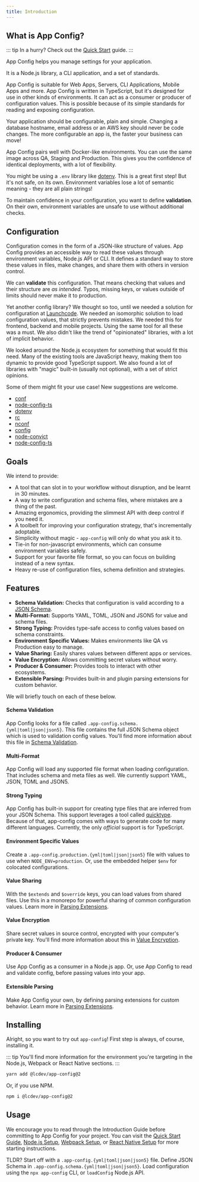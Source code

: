 ```yaml
---
title: Introduction
---
```


## What is App Config?

::: tip In a hurry?
Check out the [Quick Start](./quick-start.md) guide.
:::

App Config helps you manage settings for your application.

It is a Node.js library, a CLI application, and a set of standards.

App Config is suitable for Web Apps, Servers, CLI Applications, Mobile Apps and more.
App Config is written in TypeScript, but it's designed for use in other kinds of environments.
It can act as a consumer or producer of configuration values.
This is possible because of its simple standards for reading and exposing configuration.

Your application should be configurable, plain and simple.
Changing a database hostname, email address or an AWS key should never be code changes.
The more configurable an app is, the faster your business can move!

App Config pairs well with Docker-like environments.
You can use the same image across QA, Staging and Production.
This gives you the confidence of identical deployments, with a lot of flexibility.

You might be using a `.env` library like [dotenv](https://www.npmjs.com/package/dotenv).
This is a great first step! But it's not safe, on its own.
Environment variables lose a lot of semantic meaning - they are all plain strings!

To maintain confidence in your configuration, you want to define **validation**.
On their own, environment variables are unsafe to use without additional checks.

## Configuration

Configuration comes in the form of a JSON-like structure of values.
App Config provides an accessible way to read these values through environment variables, Node.js API or CLI.
It defines a standard way to store these values in files, make changes, and share them with others in version control.

We can **validate** this configuration. That means checking that values and their structure are _as intended_.
Typos, missing keys, or values outside of limits should never make it to production.

Yet another config library? We thought so too, until we needed a solution for configuration at [Launchcode](https://lc.dev).
We needed an isomorphic solution to load configuration values, that strictly prevents mistakes.
We needed this for frontend, backend and mobile projects. Using the same tool for all these was a must.
We also didn't like the trend of "opinionated" libraries, with a lot of implicit behavior.

We looked around the Node.js ecosystem for something that would fit this need.
Many of the existing tools are JavaScript heavy, making them too dynamic to provide good TypeScript support.
We also found a lot of libraries with "magic" built-in (usually not optional), with a set of strict opinions.

Some of them might fit your use case! New suggestions are welcome.

- [conf](https://www.npmjs.com/package/conf)
- [node-config-ts](https://www.npmjs.com/package/node-config-ts)
- [dotenv](https://www.npmjs.com/package/dotenv)
- [rc](https://www.npmjs.com/package/rc)
- [nconf](https://www.npmjs.com/package/nconf)
- [config](https://www.npmjs.com/package/config)
- [node-convict](https://www.npmjs.com/package/convict)
- [node-config-ts](https://www.npmjs.com/package/node-config-ts)

## Goals

We intend to provide:

- A tool that can slot in to your workflow without disruption, and be learnt in 30 minutes.
- A way to write configuration and schema files, where mistakes are a thing of the past.
- Amazing ergonomics, providing the slimmest API with deep control if you need it.
- A toolbelt for improving your configuration strategy, that's incrementally adoptable.
- Simplicity without magic - `app-config` will only do what you ask it to.
- Tie-in for non-javascript environments, which can consume environment variables safely.
- Support for your favorite file format, so you can focus on building instead of a new syntax.
- Heavy re-use of configuration files, schema definition and strategies.

## Features

- **Schema Validation:** Checks that configuration is valid according to a [JSON Schema](https://json-schema.org/).
- **Multi-Format:** Supports YAML, TOML, JSON and JSON5 for value and schema files.
- **Strong Typing:** Provides type-safe access to config values based on schema constraints.
- **Environment Specific Values:** Makes environments like QA vs Production easy to manage.
- **Value Sharing:** Easily shares values between different apps or services.
- **Value Encryption:** Allows committing secret values without worry.
- **Producer & Consumer:** Provides tools to interact with other ecosystems.
- **Extensible Parsing:** Provides built-in and plugin parsing extensions for custom behavior.

We will briefly touch on each of these below.

#### Schema Validation

App Config looks for a file called `.app-config.schema.{yml|toml|json|json5}`.
This file contains the full JSON Schema object which is used to validation config values.
You'll find more information about this file in [Schema Validation](./schema-validation.md).

#### Multi-Format

App Config will load any supported file format when loading configuration.
That includes schema and meta files as well.
We currently support YAML, JSON, TOML and JSON5.

#### Strong Typing

App Config has built-in support for creating type files that are inferred from your JSON Schema.
This support leverages a tool called [quicktype](https://quicktype.io).
Because of that, app-config comes with ways to generate code for many different languages.
Currently, the only _official_ support is for TypeScript.

#### Environment Specific Values

Create a `.app-config.production.{yml|toml|json|json5}` file with values to use when `NODE_ENV=production`.
Or, use the embedded helper `$env` for colocated configurations.

#### Value Sharing

With the `$extends` and `$override` keys, you can load values from shared files.
Use this in a monorepo for powerful sharing of common configuration values.
Learn more in [Parsing Extensions](./extensions.md).

#### Value Encryption

Share secret values in source control, encrypted with your computer's private key.
You'll find more information about this in [Value Encryption](./encryption.md).

#### Producer & Consumer

Use App Config as a consumer in a Node.js app.
Or, use App Config to read and validate config, before passing values into your app.

#### Extensible Parsing

Make App Config your own, by defining parsing extensions for custom behavior.
Learn more in [Parsing Extensions](./extensions.md#custom-extensions).

## Installing

Alright, so you want to try out `app-config`! First step is always, of course, installing it.

::: tip
You'll find more information for the environment you're targeting in the Node.js, Webpack or React Native sections.
:::

```sh
yarn add @lcdev/app-config@2
```

Or, if you use NPM.

```sh
npm i @lcdev/app-config@2
```

## Usage

We encourage you to read through the Introduction Guide before committing to App Config for your project.
You can visit the [Quick Start Guide](./quick-start.md), [Node.js Setup](../node/README.md), [Webpack Setup](../webpack/README.md),
or [React Native Setup](../react-native/README.md) for more starting instructions.

TLDR?
Start off with a `.app-config.{yml|toml|json|json5}` file.
Define JSON Schema in `.app-config.schema.{yml|toml|json|json5}`.
Load configuration using the `npx app-config` CLI, or `loadConfig` Node.js API.
